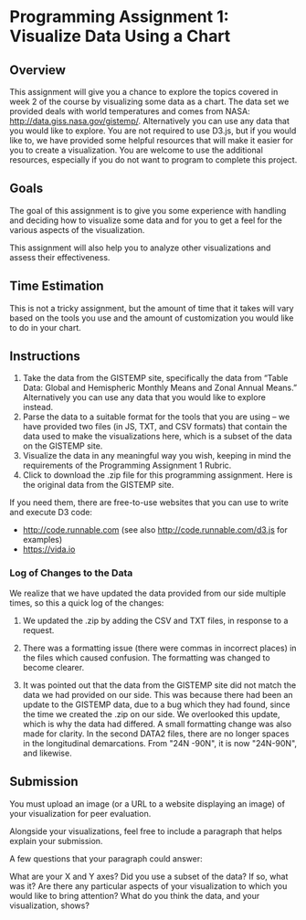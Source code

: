 # Programming Assignment 1: Visualize Data Using a Chart

## Overview
This assignment will give you a chance to explore the topics covered in week 2 of the course by visualizing some data as a chart. The data set we provided deals with world temperatures and comes from NASA: http://data.giss.nasa.gov/gistemp/. Alternatively you can use any data that you would like to explore. You are not required to use D3.js, but if you would like to, we have provided some helpful resources that will make it easier for you to create a visualization. You are welcome to use the additional resources, especially if you do not want to program to complete this project.

## Goals
The goal of this assignment is to give you some experience with handling and deciding how to visualize some data and for you to get a feel for the various aspects of the visualization.

This assignment will also help you to analyze other visualizations and assess their effectiveness.

## Time Estimation
This is not a tricky assignment, but the amount of time that it takes will vary based on the tools you use and the amount of customization you would like to do in your chart.

## Instructions
1. Take the data from the GISTEMP site, specifically the data from “Table Data: Global and Hemispheric Monthly Means and Zonal Annual Means.” Alternatively you can use any data that you would like to explore instead.
2. Parse the data to a suitable format for the tools that you are using – we have provided two files (in JS, TXT, and CSV formats) that contain the data used to make the visualizations here, which is a subset of the data on the GISTEMP site.
3. Visualize the data in any meaningful way you wish, keeping in mind the requirements of the Programming Assignment 1 Rubric.  
4. Click to download the .zip file for this programming assignment. Here is the original data from the GISTEMP site.

If you need them, there are free-to-use websites that you can use to write and execute D3 code:
* http://code.runnable.com (see also http://code.runnable.com/d3.js for examples)
* https://vida.io

### Log of Changes to the Data
We realize that we have updated the data provided from our side multiple times, so this a quick log of the changes:

1. We updated the .zip by adding the CSV and TXT files, in response to a request.

2. There was a formatting issue (there were commas in incorrect places) in the files which caused confusion. The formatting was changed to become clearer.

3. It was pointed out that the data from the GISTEMP site did not match the data we had provided on our side. This was because there had been an update to the GISTEMP data, due to a bug which they had found, since the time we created the .zip on our side. We overlooked this update, which is why the data had differed. A small formatting change was also made for clarity. In the second DATA2 files, there are no longer spaces in the longitudinal demarcations. From "24N -90N", it is now "24N-90N", and likewise.

## Submission
You must upload an image (or a URL to a website displaying an image) of your visualization for peer evaluation.

Alongside your visualizations, feel free to include a paragraph that helps explain your submission.

A few questions that your paragraph could answer:

What are your X and Y axes?
Did you use a subset of the data? If so, what was it?
Are there any particular aspects of your visualization to which you would like to bring attention?
What do you think the data, and your visualization, shows?
